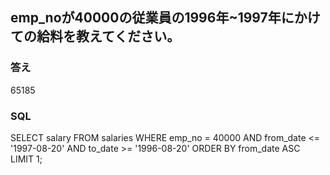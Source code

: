 ## emp_noが40000の従業員の1996年~1997年にかけての給料を教えてください。

### 答え
 65185

### SQL
SELECT salary
    FROM salaries
    WHERE emp_no = 40000
    AND from_date <= '1997-08-20'
    AND to_date >= '1996-08-20'
    ORDER BY from_date ASC
    LIMIT 1;

```

